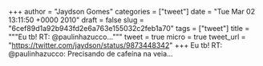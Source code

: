 
+++
author = "Jaydson Gomes"
categories = ["tweet"]
date = "Tue Mar 02 13:11:50 +0000 2010"
draft = false
slug = "6cef89d1a92b943fd2e6a763e155032c2feb1a70"
tags = ["tweet"]
title = """Eu tb! RT: @paulinhazucco..."""
tweet = true
micro = true
tweet_url = "https://twitter.com/jaydson/status/9873448342"
+++
Eu tb! RT: @paulinhazucco: Precisando de cafeína na veia...
